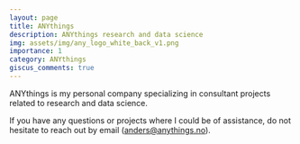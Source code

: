 ```yaml
---
layout: page
title: ANYthings
description: ANYthings research and data science
img: assets/img/any_logo_white_back_v1.png
importance: 1
category: ANYthings
giscus_comments: true
---
```


ANYthings is my personal company specializing in consultant projects related to research and data science.

If you have any questions or projects where I could be of assistance, do not hesitate to reach out by email (anders@anythings.no).
